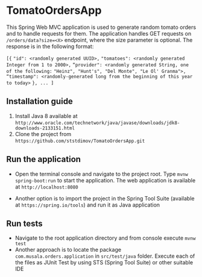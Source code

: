 # TomatoOrdersApp

This Spring Web MVC application is used to generate random tomato
orders and to handle requests for them.
The application handles GET requests on `/orders/data?size=<X>`
endpoint, where the size parameter is optional. The response is in the following format:

`[{`
`"id": <randomly generated UUID>,`
`"tomatoes": <randomly generated Integer from 1 to 2000>,`
`“provider": <randomly generated String, one of the following:`
`"Heinz", "Hunt's", "Del Monte", "Le Ol' Granma">,`
`“timestamp": <randomly-generated long from the beginning of this year to today>`
`}, ... ]`

## Installation guide

1. Install Java 8 available at `http://www.oracle.com/technetwork/java/javase/downloads/jdk8-downloads-2133151.html`
2. Clone the project from `https://github.com/ststdimov/TomatoOrdersApp.git`

## Run the application
- Open the terminal console and navigate to the project root. Type `mvnw spring-boot:run` to start the application.
The web application is available at `http://localhost:8080`

- Another option is to import the project in the Spring Tool Suite (available at `https://spring.io/tools`)
and run it as Java application 

## Run tests
- Navigate to the root application directory and from console execute `mvnw test`
- Another approach is to locate the package `com.musala.orders.application` in `src/test/java` folder.
Execute each of the files as JUnit Test by using STS (Spring Tool Suite) or other suitable IDE
